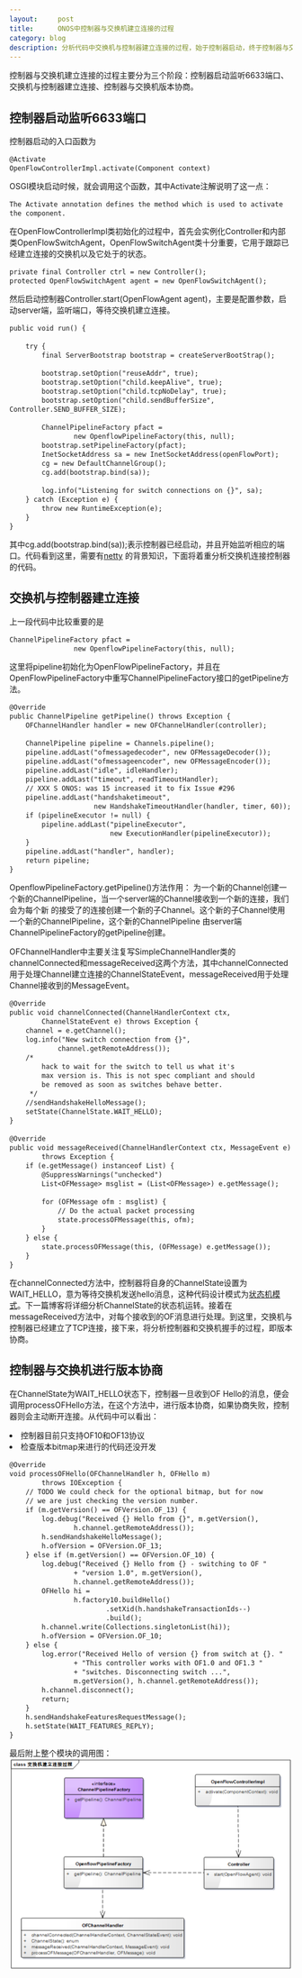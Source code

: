 ```yaml
---
layout:     post
title:      ONOS中控制器与交换机建立连接的过程
category: blog
description: 分析代码中交换机与控制器建立连接的过程，始于控制器启动，终于控制器与交换机版本协商。
---
```


控制器与交换机建立连接的过程主要分为三个阶段：控制器启动监听6633端口、交换机与控制器建立连接、控制器与交换机版本协商。

## 控制器启动监听6633端口

控制器启动的入口函数为

    @Activate
    OpenFlowControllerImpl.activate(Component context)
OSGI模块启动时候，就会调用这个函数，其中Activate注解说明了这一点：
    
    The Activate annotation defines the method which is used to activate the component.
在OpenFlowControllerImpl类初始化的过程中，首先会实例化Controller和内部类OpenFlowSwitchAgent，OpenFlowSwitchAgent类十分重要，它用于跟踪已经建立连接的交换机以及它处于的状态。

    private final Controller ctrl = new Controller();
    protected OpenFlowSwitchAgent agent = new OpenFlowSwitchAgent();

然后启动控制器Controller.start(OpenFlowAgent agent)，主要是配置参数，启动server端，监听端口，等待交换机建立连接。

    public void run() {

        try {
            final ServerBootstrap bootstrap = createServerBootStrap();

            bootstrap.setOption("reuseAddr", true);
            bootstrap.setOption("child.keepAlive", true);
            bootstrap.setOption("child.tcpNoDelay", true);
            bootstrap.setOption("child.sendBufferSize", Controller.SEND_BUFFER_SIZE);

            ChannelPipelineFactory pfact =
                    new OpenflowPipelineFactory(this, null);
            bootstrap.setPipelineFactory(pfact);
            InetSocketAddress sa = new InetSocketAddress(openFlowPort);
            cg = new DefaultChannelGroup();
            cg.add(bootstrap.bind(sa));

            log.info("Listening for switch connections on {}", sa);
        } catch (Exception e) {
            throw new RuntimeException(e);
        }
    }

其中cg.add(bootstrap.bind(sa));表示控制器已经启动，并且开始监听相应的端口。代码看到这里，需要有[netty][] 的背景知识，下面将着重分析交换机连接控制器的代码。

## 交换机与控制器建立连接
上一段代码中比较重要的是

    ChannelPipelineFactory pfact =
                    new OpenflowPipelineFactory(this, null);
这里将pipeline初始化为OpenFlowPipelineFactory，并且在OpenFlowPipelineFactory中重写ChannelPipelineFactory接口的getPipeline方法。

    @Override
    public ChannelPipeline getPipeline() throws Exception {
        OFChannelHandler handler = new OFChannelHandler(controller);

        ChannelPipeline pipeline = Channels.pipeline();
        pipeline.addLast("ofmessagedecoder", new OFMessageDecoder());
        pipeline.addLast("ofmessageencoder", new OFMessageEncoder());
        pipeline.addLast("idle", idleHandler);
        pipeline.addLast("timeout", readTimeoutHandler);
        // XXX S ONOS: was 15 increased it to fix Issue #296
        pipeline.addLast("handshaketimeout",
                         new HandshakeTimeoutHandler(handler, timer, 60));
        if (pipelineExecutor != null) {
            pipeline.addLast("pipelineExecutor",
                             new ExecutionHandler(pipelineExecutor));
        }
        pipeline.addLast("handler", handler);
        return pipeline;
    }
OpenflowPipelineFactory.getPipeline()方法作用：
为一个新的Channel创建一个新的ChannelPipeline，当一个server端的Channel接收到一个新的连接，我们会为每个新
的接受了的连接创建一个新的子Channel。这个新的子Channel使用一个新的ChannelPipeline，这个新的ChannelPipeline
由server端ChannelPipelineFactory的getPipeline创建。

OFChannelHandler中主要关注复写SimpleChannelHandler类的channelConnected和messageReceived这两个方法，其中channelConnected用于处理Channel建立连接的ChannelStateEvent，messageReceived用于处理Channel接收到的MessageEvent。

    @Override
    public void channelConnected(ChannelHandlerContext ctx,
            ChannelStateEvent e) throws Exception {
        channel = e.getChannel();
        log.info("New switch connection from {}",
                channel.getRemoteAddress());
        /*
            hack to wait for the switch to tell us what it's
            max version is. This is not spec compliant and should
            be removed as soon as switches behave better.
         */
        //sendHandshakeHelloMessage();
        setState(ChannelState.WAIT_HELLO);
    }

    @Override
    public void messageReceived(ChannelHandlerContext ctx, MessageEvent e)
            throws Exception {
        if (e.getMessage() instanceof List) {
            @SuppressWarnings("unchecked")
            List<OFMessage> msglist = (List<OFMessage>) e.getMessage();

            for (OFMessage ofm : msglist) {
                // Do the actual packet processing
                state.processOFMessage(this, ofm);
            }
        } else {
            state.processOFMessage(this, (OFMessage) e.getMessage());
        }
    }

在channelConnected方法中，控制器将自身的ChannelState设置为WAIT_HELLO，意为等待交换机发送hello消息，这种代码设计模式为[状态机模式][]。下一篇博客将详细分析ChannelState的状态机运转。接着在messageReceived方法中，对每个接收到的OF消息进行处理。到这里，交换机与控制器已经建立了TCP连接，接下来，将分析控制器和交换机握手的过程，即版本协商。

## 控制器与交换机进行版本协商
在ChannelState为WAIT_HELLO状态下，控制器一旦收到OF Hello的消息，便会调用processOFHello方法，在这个方法中，进行版本协商，如果协商失败，控制器则会主动断开连接。从代码中可以看出：
<li>控制器目前只支持OF10和OF13协议</li>
<li>检查版本bitmap来进行的代码还没开发</li>

    @Override
    void processOFHello(OFChannelHandler h, OFHello m)
            throws IOException {
        // TODO We could check for the optional bitmap, but for now
        // we are just checking the version number.
        if (m.getVersion() == OFVersion.OF_13) {
            log.debug("Received {} Hello from {}", m.getVersion(),
                    h.channel.getRemoteAddress());
            h.sendHandshakeHelloMessage();
            h.ofVersion = OFVersion.OF_13;
        } else if (m.getVersion() == OFVersion.OF_10) {
            log.debug("Received {} Hello from {} - switching to OF "
                    + "version 1.0", m.getVersion(),
                    h.channel.getRemoteAddress());
            OFHello hi =
                    h.factory10.buildHello()
                            .setXid(h.handshakeTransactionIds--)
                            .build();
            h.channel.write(Collections.singletonList(hi));
            h.ofVersion = OFVersion.OF_10;
        } else {
            log.error("Received Hello of version {} from switch at {}. "
                    + "This controller works with OF1.0 and OF1.3 "
                    + "switches. Disconnecting switch ...",
                    m.getVersion(), h.channel.getRemoteAddress());
            h.channel.disconnect();
            return;
        }
        h.sendHandshakeFeaturesRequestMessage();
        h.setState(WAIT_FEATURES_REPLY);
    }

最后附上整个模块的调用图：
![switch connection established](/images/githubpages/switch-connection-established.png)

[netty]:http://www.importnew.com/7669.html "netty"
[状态机模式]:http://www.importnew.com/7669.html "状态机模式"
